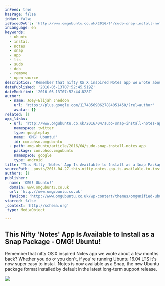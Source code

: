 ```yaml
---
inFeed: true
hasPage: false
inNav: false
isBasedOnUrl: 'http://www.omgubuntu.co.uk/2016/04/sudo-snap-install-notes-app'
inLanguage: en
keywords:
  - ubuntu
  - install
  - notes
  - snap
  - app
  - lts
  - sudo
  - deb
  - remove
  - open-source
description: "Remember that nifty OS X inspired Notes app we wrote about a few months back? Whether you do or you don't, if you're running Ubuntu 16.04 LTS it's now super easy to install. Notes is now available as a Snap, the new Ubuntu package format installed by default in the latest long-term support release."
datePublished: '2016-05-13T07:52:45.519Z'
dateModified: '2016-05-13T07:52:44.828Z'
author:
  - name: Joey-Elijah Sneddon
    url: 'https://plus.google.com/117485690627814051450/?rel=author'
    avatar: {}
related: []
app_links:
  - url: 'http://www.omgubuntu.co.uk/2016/04/sudo-snap-install-notes-app'
    namespace: twitter
    type: googleplay
    name: 'OMG! Ubuntu!'
    id: com.ohso.omgubuntu
  - path: omg-ubuntu/article/2016/04/sudo-snap-install-notes-app
    package: com.ohso.omgubuntu
    namespace: google
    type: android
title: "This Nifty 'Notes' App Is Available to Install as a Snap Package - OMG! Ubuntu!"
sourcePath: _posts/2016-04-27-this-nifty-notes-app-is-available-to-install-as-a-snap-pac.md
authors: []
publisher:
  name: 'OMG! Ubuntu!'
  domain: www.omgubuntu.co.uk
  url: 'http://www.omgubuntu.co.uk'
  favicon: 'http://www.omgubuntu.co.uk/wp-content/themes/omgunified-ubuntu/images/favicon.ico'
starred: false
_context: 'http://schema.org'
_type: MediaObject

---
```

<article style=""><h1>This Nifty 'Notes' App Is Available to Install as a Snap Package - OMG! Ubuntu!</h1><p>Remember that nifty OS X inspired Notes app we wrote about a few months back? Whether you do or you don't, if you're running Ubuntu 16.04 LTS it's now super easy to install. Notes is now available as a Snap, the new Ubuntu package format installed by default in the latest long-term support release.</p><img src="http://www.omgubuntu.co.uk/wp-content/uploads/2016/03/apple-notes-app-for-linux.jpg" /></article>